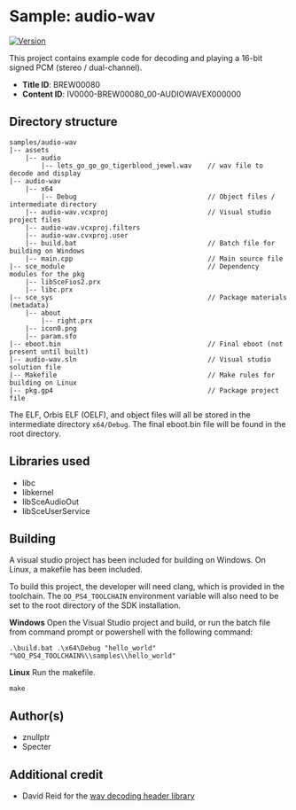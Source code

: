 # Sample: audio-wav

[![Version](https://img.shields.io/badge/Version-1.00-brightgreen.svg)](https://github.com/Cryptogenic/OpenOrbis-PS4-Toolchain)

This project contains example code for decoding and playing a 16-bit signed PCM (stereo / dual-channel).

- **Title ID**: BREW00080
- **Content ID**: IV0000-BREW00080_00-AUDIOWAVEX000000



## Directory structure
```
samples/audio-wav
|-- assets
    |-- audio
        |-- lets_go_go_go_tigerblood_jewel.wav    // wav file to decode and display
|-- audio-wav
    |-- x64
        |-- Debug                                 // Object files / intermediate directory
    |-- audio-wav.vcxproj                         // Visual studio project files
    |-- audio-wav.vcxproj.filters
    |-- audio-wav.cvxproj.user
    |-- build.bat                                 // Batch file for building on Windows
    |-- main.cpp                                  // Main source file
|-- sce_module                                    // Dependency modules for the pkg
    |-- libSceFios2.prx
    |-- libc.prx
|-- sce_sys                                       // Package materials (metadata)
    |-- about
        |-- right.prx
    |-- icon0.png
    |-- param.sfo
|-- eboot.bin                                     // Final eboot (not present until built)
|-- audio-wav.sln                                 // Visual studio solution file
|-- Makefile                                      // Make rules for building on Linux
|-- pkg.gp4                                       // Package project file
```
The ELF, Orbis ELF (OELF), and object files will all be stored in the intermediate directory `x64/Debug`. The final eboot.bin file will be found in the root directory.



## Libraries used

- libc
- libkernel
- libSceAudioOut
- libSceUserService



## Building

A visual studio project has been included for building on Windows. On Linux, a makefile has been included.

To build this project, the developer will need clang, which is provided in the toolchain. The `OO_PS4_TOOLCHAIN` environment variable will also need to be set to the root directory of the SDK installation.

__Windows__
Open the Visual Studio project and build, or run the batch file from command prompt or powershell with the following command:
```
.\build.bat .\x64\Debug "hello_world" "%OO_PS4_TOOLCHAIN%\\samples\\hello_world"
```

__Linux__
Run the makefile.
```
make
```



## Author(s)

- znullptr
- Specter

## Additional credit

- David Reid for the [wav decoding header library](https://mackron.github.io/dr_wav)
